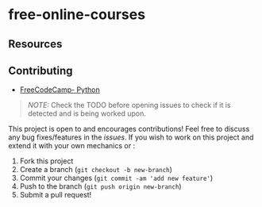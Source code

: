 # free-online-courses
## Resources
## Contributing
* [FreeCodeCamp- Python](https://youtu.be/rfscVS0vtbw)
> *NOTE:* Check the TODO before opening issues to check if it is detected and is being worked upon.

This project is open to and encourages contributions! Feel free to discuss any bug fixes/features in the *issues*. If you wish to work on this project and extend it with your own mechanics or :

1.  Fork this project
2.  Create a branch (`git checkout -b new-branch`)
3.  Commit your changes (`git commit -am 'add new feature'`)
4.  Push to the branch (`git push origin new-branch`)
5.  Submit a pull request!
